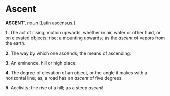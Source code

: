 # Ascent

**ASCENT**', _noun_ \[Latin ascensus.\]

**1.** The act of rising; motion upwards, whether in air, water or other fluid, or on elevated objects; rise; a mounting upwards; as the _ascent_ of vapors from the earth.

**2.** The way by which one ascends; the means of ascending.

**3.** An eminence, hill or high place.

**4.** The degree of elevation of an object, or the angle it makes with a horizontal line; as, a road has an _ascent_ of five degrees.

**5.** Acclivity; the rise of a hill; as a steep _ascent_